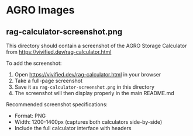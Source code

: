 # AGRO Images

## rag-calculator-screenshot.png

This directory should contain a screenshot of the AGRO Storage Calculator from https://vivified.dev/rag-calculator.html

To add the screenshot:
1. Open https://vivified.dev/rag-calculator.html in your browser
2. Take a full-page screenshot
3. Save it as `rag-calculator-screenshot.png` in this directory
4. The screenshot will then display properly in the main README.md

Recommended screenshot specifications:
- Format: PNG
- Width: 1200-1400px (captures both calculators side-by-side)
- Include the full calculator interface with headers

